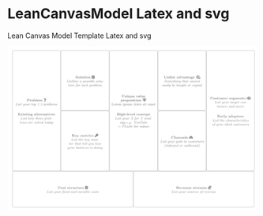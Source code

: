 # LeanCanvasModel Latex and svg
Lean Canvas Model Template Latex and svg

![](LeanCanvasModelTemplate.svg)
